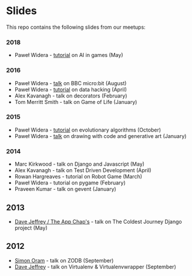 # Slides

This repo contains the following slides from our meetups:

### 2018

* Paweł Widera - [tutorial][ai] on AI in games (May)

### 2016

* Paweł Widera - [talk][microbit] on BBC micro:bit (August)
* Paweł Widera - [tutorial][datahack] on data hacking (April)
* Alex Kavanagh - talk on decorators (February)
* Tom Merritt Smith - talk on Game of Life (January)

### 2015

* Paweł Widera - [tutorial][evoalg] on evolutionary algorithms (October)
* Paweł Widera - [talk][genart] on drawing with code and generative art (January)

### 2014

* Marc Kirkwood - talk on Django and Javascript (May)
* Alex Kavanagh - talk on Test Driven Development (April)
* Rowan Hargreaves - tutorial on Robot Game (March)
* Paweł Widera - tutorial on pygame (February)
* Praveen Kumar - talk on gevent (January)

## 2013

* [Dave Jeffrey / The App Chap's][2] - talk on The Coldest Journey Django project (May)

## 2012

* [Simon Oram][0] - talk on ZODB (September)
* [Dave Jeffrey][1] - talk on Virtualenv & Virtualenvwrapper (September)


[0]: http://www.electrosoup.co.uk/
[1]: http://www.davidjeffrey.co.uk/
[2]: http://www.theappchaps.co.uk/
[genart]: http://homepages.cs.ncl.ac.uk/pawel.widera/pyne-processing/slides/
[evoalg]: http://homepages.cs.ncl.ac.uk/pawel.widera/pyne-evolution/slides/
[datahack]: http://homepages.cs.ncl.ac.uk/pawel.widera/pyne-data-hacking/slides/
[microbit]: http://homepages.cs.ncl.ac.uk/pawel.widera/pyne-micro:bit/slides/
[ai]: http://homepages.cs.ncl.ac.uk/pawel.widera/pyne-ai-games/slides/
